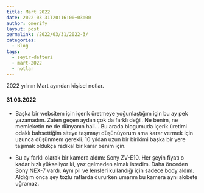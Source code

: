 ```yaml
---
title: Mart 2022
date: 2022-03-31T20:16:00+03:00
author: omerify
layout: post
permalink: /2022/03/31/2022-3/
categories:
  - Blog
tags:
  - seyir-defteri
  - mart-2022
  - notlar
---
```


2022 yılının Mart ayından kişisel notlar.

#### 31.03.2022

  * Başka bir websitem için içerik üretmeye yoğunlaştığım için bu ay pek yazamadım. Zaten geçen aydan çok da farklı değil. Ne benim, ne memleketin ne de dünyanın hali... Bu arada blogumuda içerik üretimi odaklı bahsettiğim siteye taşımayı düşünüyorum ama karar vermek için uzunca düşünmem gerekli. 10 yıldan uzun bir birikimi başka bir yere taşımak oldukça radikal bir karar benim için.

  * Bu ay farklı olarak bir kamera aldım: Sony ZV-E10. Her şeyin fiyatı o kadar hızlı yükseliyor ki, yaz gelmeden almak istedim. Daha önceden Sony NEX-7 vardı. Aynı pil ve lensleri kullandığı için sadece body aldım. Aldığım onca şey tozlu raflarda dururken umarım bu kamera aynı akıbete uğramaz.